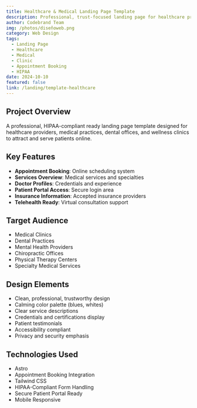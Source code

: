 ```yaml
---
title: Healthcare & Medical Landing Page Template
description: Professional, trust-focused landing page for healthcare providers, medical practices, clinics, and wellness services with appointment booking and patient information.
author: Codebrand Team
img: /photos/diseñoweb.png
category: Web Design
tags:
  - Landing Page
  - Healthcare
  - Medical
  - Clinic
  - Appointment Booking
  - HIPAA
date: 2024-10-10
featured: false
link: /landing/template-healthcare
---
```


## Project Overview

A professional, HIPAA-compliant ready landing page template designed for healthcare providers, medical practices, dental offices, and wellness clinics to attract and serve patients online.

## Key Features

- **Appointment Booking**: Online scheduling system
- **Services Overview**: Medical services and specialties
- **Doctor Profiles**: Credentials and experience
- **Patient Portal Access**: Secure login area
- **Insurance Information**: Accepted insurance providers
- **Telehealth Ready**: Virtual consultation support

## Target Audience

- Medical Clinics
- Dental Practices
- Mental Health Providers
- Chiropractic Offices
- Physical Therapy Centers
- Specialty Medical Services

## Design Elements

- Clean, professional, trustworthy design
- Calming color palette (blues, whites)
- Clear service descriptions
- Credentials and certifications display
- Patient testimonials
- Accessibility compliant
- Privacy and security emphasis

## Technologies Used

- Astro
- Appointment Booking Integration
- Tailwind CSS
- HIPAA-Compliant Form Handling
- Secure Patient Portal Ready
- Mobile Responsive
